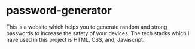 # password-generator
This is a website which helps you to generate random and strong passwords to increase the safety of your devices. The tech stacks which I have used in this project is HTML, CSS, and, Javascript.
